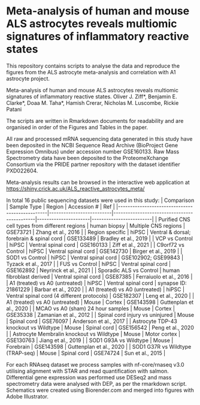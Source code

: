 # Meta-analysis of human and mouse ALS astrocytes reveals multiomic signatures of inflammatory reactive states
This repository contains scripts to analyse the data and reproduce the figures from the ALS astrocyte meta-analysis and correlation with A1 astrocyte project.

Meta-analysis of human and mouse ALS astrocytes reveals multiomic signatures of inflammatory reactive states.
Oliver J. Ziff*, Benjamin E. Clarke*, Doaa M. Taha*, Hamish Crerar, Nicholas M. Luscombe, Rickie Patani

The scripts are written in Rmarkdown documents for readability and are organised in order of the Figures and Tables in the paper.

All raw and processed mRNA sequencing data generated in this study have been deposited in the NCBI Sequence Read Archive (BioProject Gene Expression Omnibus) under accession number GSE160133. Raw Mass Spectrometry data have been deposited to the ProteomeXchange Consortium via the PRIDE partner repository with the dataset identifier PXD022604. 

Meta-analysis results can be browsed in the interactive web application at https://shiny.crick.ac.uk/ALS_reactive_astrocytes_meta/

In total 16 public sequencing datasets were used in this study:
| Comparison                                     | Sample Type              | Region                                      | Accession #          | Ref                     |
|------------------------------------------------|--------------------------|---------------------------------------------|----------------------|-------------------------|
| Purified CNS cell types from different regions | human biopsy             | Multiple CNS regions                        | GSE73721             | Zhang et al., 2016      |
| Region specific                                | hiPSC                    | Ventral & dorsal; forebrain & spinal cord   | GSE133489            | Bradley et al., 2019    |
| VCP vs Control                                 | hiPSC                    | Ventral spinal cord                         | GSE160133            | Ziff et al., 2021       |
| C9orf72 vs Control                             | hiPSC                    | Ventral spinal cord                         | GSE142730            | Birger et al., 2019     |
| SOD1 vs Control                                | hiPSC                    | Ventral spinal cord                         | GSE102902; GSE99843  | Tyzack et al., 2017     |
| FUS vs Control                                 | hiPSC                    | Ventral spinal cord                         | GSE162892            | Neyrinck et al., 2021   |
| Sporadic ALS vs Control                        | human fibroblast derived | Ventral spinal cord                         | GSE87385             | Ferraiuolo et al., 2016 |
| A1 (treated) vs A0 (untreated)                 | hiPSC                    | Ventral spinal cord                         | synapse ID: 21861229 | Barbar et al., 2020     |
| A1 (treated) vs A0 (untreated)                 | hiPSC                    | Ventral spinal cord (4 different protocols) | GSE182307            | Leng et al., 2020       |
| A1 (treated) vs A0 (untreated)                 | Mouse                    | Cortex                                      | GSE143598            | Guttenplan et al., 2020 |
| MCAO vs A0 (sham) 24 hour samples              | Mouse                    | Cortex                                      | GSE35338             | Zamanian et al., 2012   |
| Spinal cord injury vs uninjured                | Mouse                    | Spinal cord                                 | GSE76097             | Anderson et al., 2017   |
| Astrocyte TDP-43 knockout vs Wildtype          | Mouse                    | Spinal cord                                 | GSE156542            | Peng et al., 2020       |
| Astrocyte Membralin knockout vs Wildtype       | Mouse                    | Motor cortex                                | GSE130763            | Jiang et al., 2019      |
| SOD1 G93A vs Wildtype                          | Mouse                    | Forebrain                                   | GSE143598            | Guttenplan et al., 2020 |
| SOD1 G37R vs Wildtype (TRAP-seq)               | Mouse                    | Spinal cord                                 | GSE74724             | Sun et al., 2015        |

For each RNAseq dataset we process samples with nf-core/rnaseq v3.0 utilising alignment with STAR and read quantification with salmon. Differential gene expression was performed use DESeq2 and mass spectrometry data were analysed with DEP, as per the rmarkdown script. Schematics were created using Biorender.com and merged into figures with Adobe Illustrator.


